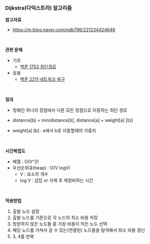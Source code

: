 ### Dijkstra(다익스트라) 알고리즘

**참고자료**

- https://m.blog.naver.com/ndb796/221234424646

<br>

**관련 문제**

- 기초
  - [백준 1753 최단경로](./문제풀이/백준_1753_최단경로.md)
- 응용
  - [백준 2211 네트워크 복구](./문제풀이/백준_2211_네트워크_복구.md)

<br>

**정의**

- 정해진 하나의 정점에서 다른 모든 정점으로 이동하는 최단 경로

- distance[b] = min(distance[b], distance[a] + weight[a] [b])
- weight[a] [b] : a에서 b로 이동할때의 가중치

<br>

**시간복잡도**

- 배열 : O(V^2) 
- 우선순위큐(heap) : O(V logV)
  - V : 요소의 개수
  - log V : 삽입 or 삭제 후 재정비하는 시간

<br>

**적용방법**

1. 출발 노드 설정
2. 출발 노드를 기준으로 각 노드의 최소 비용 저장
3. 방문하지 않은 노드들 중 가장 비용이 적은 노드 선택
4. 해당 노드를 거쳐서 갈 수 있는(연결된) 노드들을 탐색해서 최소 비용 갱신
5. 3, 4를 반복



